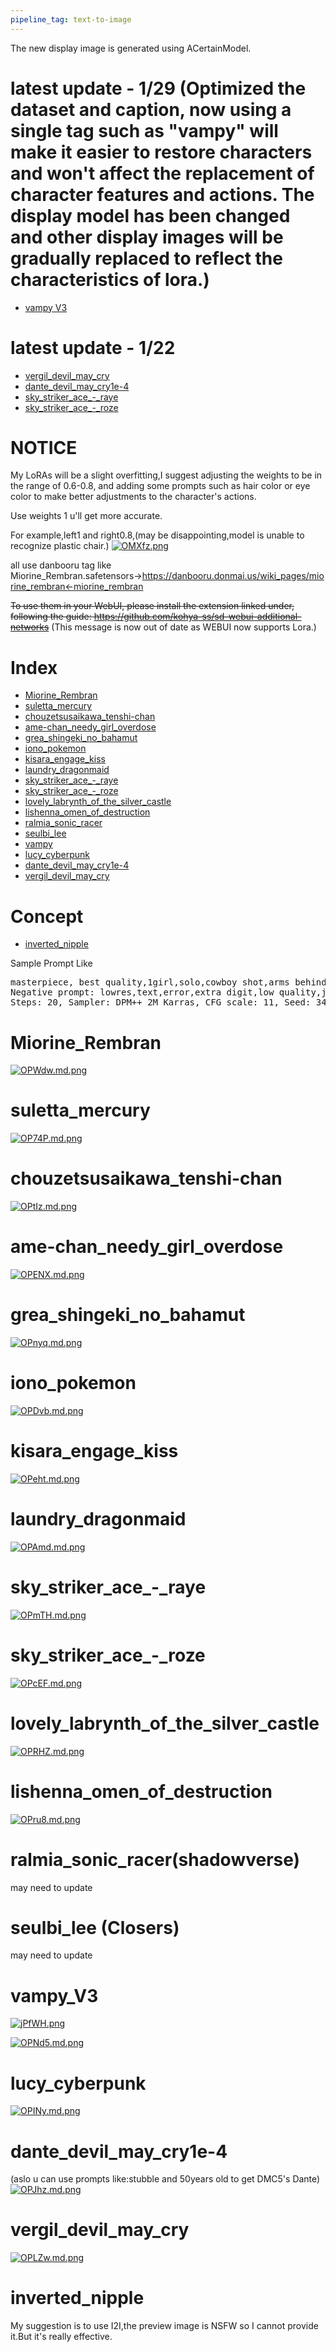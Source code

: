```yaml
---
pipeline_tag: text-to-image
---
```

The new display image is generated using ACertainModel.
# latest update - 1/29 (Optimized the dataset and caption, now using a single tag such as "vampy" will make it easier to restore characters and won't affect the replacement of character features and actions. The display model has been changed and other display images will be gradually replaced to reflect the characteristics of lora.)
- [vampy V3](#vampy_V3)
# latest update - 1/22
- [vergil_devil_may_cry](#vergil_devil_may_cry)
- [dante_devil_may_cry1e-4](#dante_devil_may_cry1e-4)
- [sky_striker_ace_-_raye](#sky_striker_ace_-_raye)
- [sky_striker_ace_-_roze](#sky_striker_ace_-_roze)
# NOTICE
My LoRAs will be a slight overfitting,I suggest adjusting the weights to be in the range of 0.6-0.8, and adding some prompts such as hair color or eye color to make better adjustments to the character's actions.

Use weights 1 u'll get more accurate.

For example,left1 and right0.8,(may be disappointing,model is unable to recognize plastic chair.)
<a href="https://imgloc.com/i/OMXfz"><img src="https://i.328888.xyz/2023/01/23/OMXfz.md.png" alt="OMXfz.png" border="0" /></a>

all use danbooru tag like 
Miorine_Rembran.safetensors→https://danbooru.donmai.us/wiki_pages/miorine_rembran←miorine_rembran

<s>To use them in your WebUI, please install the extension linked under, following the guide:
https://github.com/kohya-ss/sd-webui-additional-networks</s> (This message is now out of date as WEBUI now supports Lora.)

# Index
 - [Miorine_Rembran](#Miorine_Rembran)
 - [suletta_mercury](#suletta_mercury)
 - [chouzetsusaikawa_tenshi-chan](#chouzetsusaikawa_tenshi-chan)
 - [ame-chan_needy_girl_overdose](#ame-chan_needy_girl_overdose)
 - [grea_shingeki_no_bahamut](#grea_shingeki_no_bahamut)
 - [iono_pokemon](#iono_pokemon)
 - [kisara_engage_kiss](#kisara_engage_kiss)
 - [laundry_dragonmaid](#laundry_dragonmaid)
 - [sky_striker_ace_-_raye](#sky_striker_ace_-_raye)
 - [sky_striker_ace_-_roze](#sky_striker_ace_-_roze)
 - [lovely_labrynth_of_the_silver_castle](#lovely_labrynth_of_the_silver_castle)
 - [lishenna_omen_of_destruction](#lishenna_omen_of_destruction)
 - [ralmia_sonic_racer](#ralmia_sonic_racer)
 - [seulbi_lee](#seulbi_lee)
 - [vampy](#vampy)
 - [lucy_cyberpunk](#lucy_cyberpunk)
 - [dante_devil_may_cry1e-4](#dante_devil_may_cry1e-4)
 - [vergil_devil_may_cry](#vergil_devil_may_cry)

# Concept
 - [inverted_nipple](#inverted_nipple)

<summary>Sample Prompt Like</summary>
  <pre>
masterpiece, best quality,1girl,solo,cowboy shot,arms behind back,indoors,(SFW),<lora:Miorine_Rembran:1>,Miorine_Rembran
Negative prompt: lowres,text,error,extra digit,low quality,jpeg artifacts,signature,blurry,normal quality,cropped,worst quality,deformity,(bad_prompt_version2:0.8),disfigured,long neck,ugly,black and white,monochrome,greyscale,
Steps: 20, Sampler: DPM++ 2M Karras, CFG scale: 11, Seed: 3434176, Size: 512x768, Model hash: 8ec3e63ea8, Model: AbyssOrangeMix-fp32-no-ema, ENSD: 31337
</pre>

# Miorine_Rembran
<a href="https://imgloc.com/i/OPWdw"><img src="https://i.328888.xyz/2023/01/23/OPWdw.md.png" alt="OPWdw.md.png" border="0"></a>
# suletta_mercury
<a href="https://imgloc.com/i/OP74P"><img src="https://i.328888.xyz/2023/01/23/OP74P.md.png" alt="OP74P.md.png" border="0"></a>
# chouzetsusaikawa_tenshi-chan
<a href="https://imgloc.com/i/OPtIz"><img src="https://i.328888.xyz/2023/01/23/OPtIz.md.png" alt="OPtIz.md.png" border="0"></a>
# ame-chan_needy_girl_overdose
<a href="https://imgloc.com/i/OPENX"><img src="https://i.328888.xyz/2023/01/23/OPENX.md.png" alt="OPENX.md.png" border="0"></a>
# grea_shingeki_no_bahamut
<a href="https://imgloc.com/i/OPnyq"><img src="https://i.328888.xyz/2023/01/23/OPnyq.md.png" alt="OPnyq.md.png" border="0"></a>
# iono_pokemon
<a href="https://imgloc.com/i/OPDvb"><img src="https://i.328888.xyz/2023/01/23/OPDvb.md.png" alt="OPDvb.md.png" border="0"></a>
# kisara_engage_kiss
<a href="https://imgloc.com/i/OPeht"><img src="https://i.328888.xyz/2023/01/23/OPeht.md.png" alt="OPeht.md.png" border="0"></a>
# laundry_dragonmaid
<a href="https://imgloc.com/i/OPAmd"><img src="https://i.328888.xyz/2023/01/23/OPAmd.md.png" alt="OPAmd.md.png" border="0"></a>
# sky_striker_ace_-_raye
<a href="https://imgloc.com/i/OPmTH"><img src="https://i.328888.xyz/2023/01/23/OPmTH.md.png" alt="OPmTH.md.png" border="0"></a>
# sky_striker_ace_-_roze
<a href="https://imgloc.com/i/OPcEF"><img src="https://i.328888.xyz/2023/01/23/OPcEF.md.png" alt="OPcEF.md.png" border="0"></a>
# lovely_labrynth_of_the_silver_castle
<a href="https://imgloc.com/i/OPRHZ"><img src="https://i.328888.xyz/2023/01/23/OPRHZ.md.png" alt="OPRHZ.md.png" border="0"></a>
# lishenna_omen_of_destruction
<a href="https://imgloc.com/i/OPru8"><img src="https://i.328888.xyz/2023/01/23/OPru8.md.png" alt="OPru8.md.png" border="0"></a>
# ralmia_sonic_racer(shadowverse)
may need to update
# seulbi_lee (Closers)
may need to update
# vampy_V3
<a href="https://imgloc.com/i/jPfWH"><img src="https://i.328888.xyz/2023/01/29/jPfWH.png" alt="jPfWH.png" border="0" /></a>

<a href="https://imgloc.com/i/OPNd5"><img src="https://i.328888.xyz/2023/01/23/OPNd5.md.png" alt="OPNd5.md.png" border="0"></a>
# lucy_cyberpunk
<a href="https://imgloc.com/i/OPINy"><img src="https://i.328888.xyz/2023/01/23/OPINy.md.png" alt="OPINy.md.png" border="0"></a>
# dante_devil_may_cry1e-4
(aslo u can use prompts like:stubble and 50years old to get DMC5's Dante)
<a href="https://imgloc.com/i/OPJhz"><img src="https://i.328888.xyz/2023/01/23/OPJhz.md.png" alt="OPJhz.md.png" border="0"></a>
# vergil_devil_may_cry
<a href="https://imgloc.com/i/OPLZw"><img src="https://i.328888.xyz/2023/01/23/OPLZw.md.png" alt="OPLZw.md.png" border="0"></a>


# inverted_nipple
My suggestion is to use I2I,the preview image is NSFW so I cannot provide it.But it's really effective.